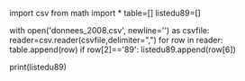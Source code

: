 import csv 
from math import *
table=[]
listedu89=[]




with open('donnees_2008.csv', newline='') as csvfile:
	reader=csv.reader(csvfile,delimiter=",")
	for row in reader:
		table.append(row)
		if row[2]=='89':
			listedu89.append(row[6])
			

print(listedu89)
